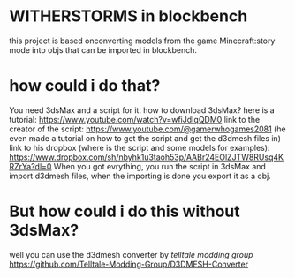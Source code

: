 # **WITHERSTORMS in blockbench**
this project is based onconverting models from the game Minecraft:story mode into objs that can be imported in blockbench.
# **how could i do that?**
You need 3dsMax and a script for it.
how to download 3dsMax? here is a tutorial: https://www.youtube.com/watch?v=wfiJdIqQDM0
link to the creator of the script: https://www.youtube.com/@gamerwhogames2081 (he even made a tutorial on how to get the script and get the d3dmesh files in)
link to his dropbox (where is the script and some models for examples): https://www.dropbox.com/sh/nbyhk1u3taoh53p/AABr24EOlZJTW8RUsq4KRZrYa?dl=0
When you got evrything, you run the script in 3dsMax and import d3dmesh files, when the importing is done you export it as a obj.
# **But how could i do this without 3dsMax?**
well you can use the d3dmesh converter by *telltale modding group* https://github.com/Telltale-Modding-Group/D3DMESH-Converter

